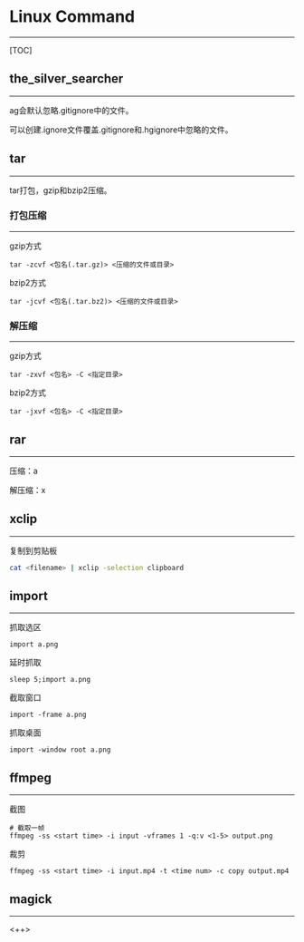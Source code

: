 # Linux Command

---

[TOC]

## the_silver_searcher

---

ag会默认忽略.gitignore中的文件。

可以创建.ignore文件覆盖.gitignore和.hgignore中忽略的文件。

## tar

---

tar打包，gzip和bzip2压缩。

### 打包压缩

---

gzip方式

```
tar -zcvf <包名(.tar.gz)> <压缩的文件或目录>
```

bzip2方式

```
tar -jcvf <包名(.tar.bz2)> <压缩的文件或目录>
```

### 解压缩

---

gzip方式

```
tar -zxvf <包名> -C <指定目录>
```

bzip2方式

```
tar -jxvf <包名> -C <指定目录>
```

## rar

---

压缩：a

解压缩：x

## xclip

---

复制到剪贴板

```sh
cat <filename> | xclip -selection clipboard

```

## import

---

抓取选区

```
import a.png
```

延时抓取

```
sleep 5;import a.png
```

截取窗口

```
import -frame a.png
```

抓取桌面

```
import -window root a.png
```

## ffmpeg

---

截图

```
# 截取一帧
ffmpeg -ss <start time> -i input -vframes 1 -q:v <1-5> output.png
```

裁剪

```
ffmpeg -ss <start time> -i input.mp4 -t <time num> -c copy output.mp4
```

## magick

---

<++>


















